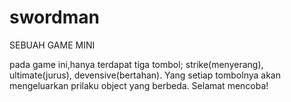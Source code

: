# swordman
SEBUAH GAME MINI

pada game ini,hanya terdapat tiga tombol; strike(menyerang), ultimate(jurus), devensive(bertahan). Yang setiap tombolnya akan mengeluarkan prilaku object yang berbeda. Selamat mencoba!
